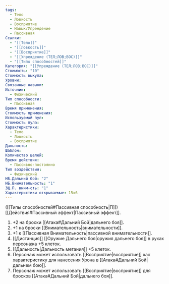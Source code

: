 ```yaml
---
tags:
  - Тело
  - Ловкость
  - Восприятие
  - Навык/Упреждение
  - Пассивная
Ссылки:
  - "[[Тело]]"
  - "[[Ловкость]]"
  - "[[Восприятие]]"
  - "[[Упреждение (ТЕЛ;ЛОВ;ВОС)]]"
  - "[[Типы способностей]]"
Категория: "[[Упреждение (ТЕЛ;ЛОВ;ВОС)]]"
Стоимость: "10"
Стоимость выкупа:
Уровни:
Связанные навыки:
Источник:
  - Физический
Тип способности:
  - Пассивная
Время применения:
Стоимость применения:
Используемый пул:
Стоимость пула:
Характеристики:
  - Тело
  - Ловкость
  - Восприятие
Дальность:
Шаблон:
Количество целей:
Время действия:
  - Пассивно-постоянно
Тип воздействия:
  - Физический
НБ.Дальний бой: "2"
НБ.Внимательность: "1"
ЗЩ.П. вним-сть: "1"
Характеристики открываемые: 15x6
---
```

([[Типы способностей#Пассивная способность|П]]) [[Действия#Пассивный эффект|Пассивный эффект]]. 

1. +2 на броски [[Атака#Дальний Бой|дальнего боя]].
2. +1 на броски [[Внимательность|внимательности]].
3. +1 к [[Пассивная Внимательность|пассивной внимательности]]. 
4. [[Дистанция]] [[Оружие Дальнего боя|оружия дальнего боя]] в руках персонажа +5 клеток. 
5. [[Дальность|Дальность метания]] +5 клеток.
6. Персонаж может использовать [[Восприятие|восприятие]] как характеристику для нанесения Урона в [[Атака#Дальний Бой|дальнем бою]].
7. Персонаж может использовать [[Восприятие|восприятие]] для бросков [[Атака#Дальний Бой|дальнего боя]].
